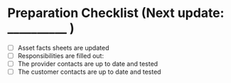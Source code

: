 # Preparation Checklist (Next update: __________ )
- [ ] Asset facts sheets are updated 
- [ ] Responsibilities are filled out:
- [ ] The provider contacts are up to date and tested
- [ ] The customer contacts are up to date and tested
